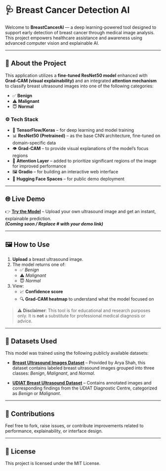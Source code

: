 # 🩺 Breast Cancer Detection AI

Welcome to **BreastCancerAI** — a deep learning-powered tool designed to support early detection of breast cancer through medical image analysis. This project empowers healthcare assistance and awareness using advanced computer vision and explainable AI.

---

## 🔬 About the Project

This application utilizes a **fine-tuned ResNet50 model** enhanced with **Grad-CAM (visual explainability)** and an integrated **attention mechanism** to classify breast ultrasound images into one of the following categories:

- ✅ **Benign**
- ⚠️ **Malignant**
- 😇 **Normal**

### ⚙️ Tech Stack

- 🧠 **TensorFlow/Keras** – for deep learning and model training  
- 📊 **ResNet50 (Pretrained)** – as the base CNN architecture, fine-tuned on domain-specific data  
- 👁️ **Grad-CAM** – to provide visual explanations of the model’s focus regions  
- 🧠 **Attention Layer** – added to prioritize significant regions of the image for improved performance  
- 🖼️ **Gradio** – for building an interactive web interface  
- 🚀 **Hugging Face Spaces** – for public demo deployment  

---

## 🌐 Live Demo

👉 [**Try the Model**](#) – Upload your own ultrasound image and get an instant, explainable prediction.  
_**(Coming soon / Replace # with your demo link)**_

---

## 🖼️ How to Use

1. **Upload** a breast ultrasound image.  
2. The model returns one of:
   - ✅ *Benign*
   - ⚠️ *Malignant*
   - 😇 *Normal*
3. View:
   - 📈 **Confidence score**
   - 🔍 **Grad-CAM heatmap** to understand what the model focused on

> ⚠️ **Disclaimer**: This tool is for educational and research purposes only. It is **not** a substitute for professional medical diagnosis or advice.

---

## 📃 Datasets Used

This model was trained using the following publicly available datasets:

- [**Breast Ultrasound Images Dataset**](https://www.kaggle.com/datasets/aryashah2k/breast-ultrasound-images-dataset) – Provided by Arya Shah, this dataset contains labeled breast ultrasound images grouped into three classes: *Benign*, *Malignant*, and *Normal*.

- [**UDIAT Breast Ultrasound Dataset**](https://www.kaggle.com/datasets/farhansayyed/udiat-breast-ultrasound-dataset) – Contains annotated images and corresponding findings from the UDIAT Diagnostic Centre, categorized as *Benign* or *Malignant*.

---

## 🤝 Contributions

Feel free to fork, raise issues, or contribute improvements related to performance, explainability, or interface design.

---

## 📜 License

This project is licensed under the MIT License.


